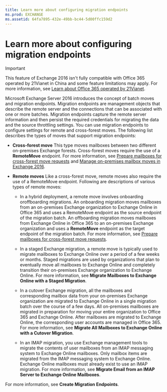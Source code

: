 ```yaml
---
title: Learn more about configuring migration endpoints
ms.prod: EXCHANGE
ms.assetid: 64fa7895-432e-49bb-bc44-5d00ffc159d2
---
```



# Learn more about configuring migration endpoints

> [!IMPORTANT]
> This feature of Exchange 2016 isn't fully compatible with Office 365 operated by 21Vianet in China and some feature limitations may apply. For more information, see  [Learn about Office 365 operated by 21Vianet](https://go.microsoft.com/fwlink/?LinkId=313640). 
  
    
    

Microsoft Exchange Server 2016 introduces the concept of batch moves and migration endpoints. Migration endpoints are management objects that describe the remote server and the connections that can be associated with one or more batches. Migration endpoints capture the remote server information and then persist the required credentials for migrating the data and the source throttling settings. You can use migration endpoints to configure settings for remote and cross-forest moves.
The following list describes the types of moves that support migration endpoints:
  
    
    


- **Cross-forest move** This type moves mailboxes between two different on-premises Exchange forests. Cross-forest moves require the use of a **RemoteMove** endpoint. For more information, see [Prepare mailboxes for cross-forest move requests](prepare-mailboxes-for-cross-forest-move-requests.md) and [Manage on-premises mailbox moves in Exchange 2016](manage-on-premises-mailbox-moves-in-exchange-2016.md).
    
  
- **Remote moves** Like a cross-forest move, remote moves also require the use of a RemoteMove endpoint. Following are descriptions of various types of remote moves:
    
  - In a hybrid deployment, a remote move involves onboarding oroffboarding migrations. An onboarding migration moves mailboxes from an on-premises Exchange organization to Exchange Online in Office 365 and uses a RemoteMove endpoint as the source endpoint of the migration batch. An offboarding migration moves mailboxes from Exchange Online in Office 365 to an on-premises Exchange organization and uses a **RemoteMove** endpoint as the target endpoint of the migration batch. For more information, see [Prepare mailboxes for cross-forest move requests](prepare-mailboxes-for-cross-forest-move-requests.md).
    
  
  - In a staged Exchange migration, a remote move is typically used to migrate mailboxes to Exchange Online over a period of a few weeks or months. Staged migrations are used by organizations that plan to eventually move all mailboxes to Exchange Online and completely transition their on-premises Exchange organization to Exchange Online. For more information, see **Migrate Mailboxes to Exchange Online with a Staged Migration**.
    
  
  - In a cutover Exchange migration, all the mailboxes and corresponding mailbox data from your on-premises Exchange organization are migrated to Exchange Online in a single migration batch over the course of a few days. All on-premises mailboxes are migrated in preparation for moving your entire organization to Office 365 and Exchange Online. After mailboxes are migrated to Exchange Online, the corresponding user accounts are managed in Office 365. For more information, see **Migrate All Mailboxes to Exchange Online with a Cutover Migration**.
    
  
  - In an IMAP migration, you use Exchange management tools to migrate the contents of user mailboxes from an IMAP messaging system to Exchange Online mailboxes. Only mailbox items are migrated from the IMAP messaging system to Exchange Online. Exchange Online mailboxes must already exist to use an IMAP migration. For more information, see **Migrate Email from an IMAP Server to Exchange Online Mailboxes**.
    
  
For more information, see **Create Migration Endpoints**.
